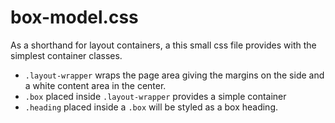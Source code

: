 # box-model.css

As a shorthand for layout containers, a this small css file provides with the simplest container classes.

- `.layout-wrapper` wraps the page area giving the margins on the side and a white content area in the center.
- `.box` placed inside `.layout-wrapper` provides a simple container
- `.heading` placed inside a `.box` will be styled as a box heading.

